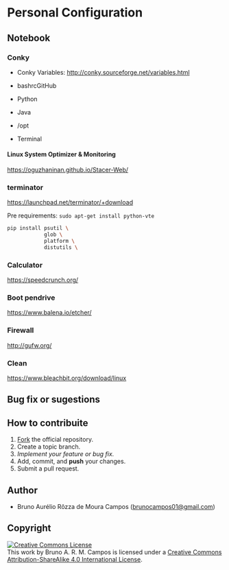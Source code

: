 # Personal Configuration

## Notebook



### Conky
- Conky Variables: http://conky.sourceforge.net/variables.html


- bashrcGitHub
- Python
- Java
- /opt
- Terminal



#### Linux System Optimizer & Monitoring
https://oguzhaninan.github.io/Stacer-Web/<br/>

### terminator
https://launchpad.net/terminator/+download

Pre requirements:
`sudo apt-get install python-vte`

```bash
pip install psutil \
            glob \
            platform \
            distutils \
```


### Calculator
https://speedcrunch.org/

### Boot pendrive
https://www.balena.io/etcher/

### Firewall
http://gufw.org/

### Clean
https://www.bleachbit.org/download/linux


## Bug fix or sugestions
## How to contribuite
1. [Fork](fork) the official repository.
2. Create a topic branch.
3. *Implement your feature or bug fix.*
4. Add, commit, and **push** your changes.
5. Submit a pull request.

## Author
- Bruno Aurélio Rôzza de Moura Campos (brunocampos01@gmail.com)
## Copyright
<a rel="license" href="http://creativecommons.org/licenses/by-sa/4.0/"><img alt="Creative Commons License" style="border-width:0" src="https://i.creativecommons.org/l/by-sa/4.0/88x31.png" /></a><br />This work by <span xmlns:cc="http://creativecommons.org/ns#" property="cc:attributionName">Bruno A. R. M. Campos</span> is licensed under a <a rel="license" href="http://creativecommons.org/licenses/by-sa/4.0/">Creative Commons Attribution-ShareAlike 4.0 International License</a>.
